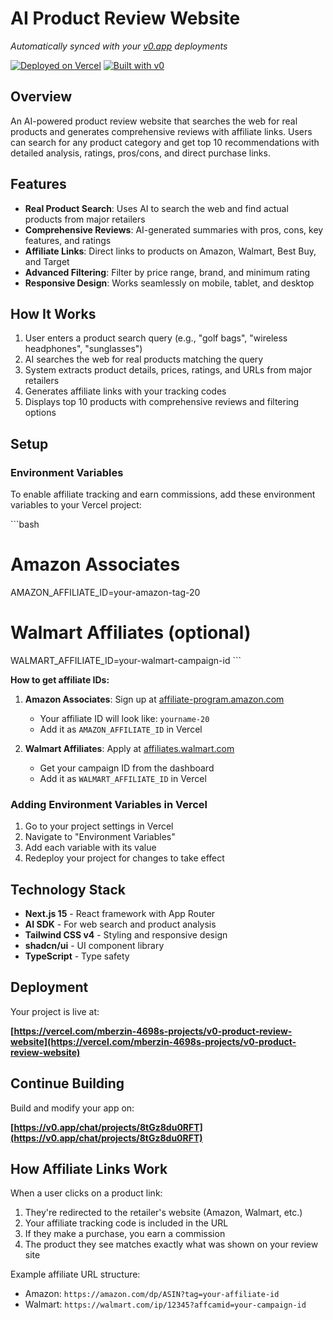 # AI Product Review Website

*Automatically synced with your [v0.app](https://v0.app) deployments*

[![Deployed on Vercel](https://img.shields.io/badge/Deployed%20on-Vercel-black?style=for-the-badge&logo=vercel)](https://vercel.com/mberzin-4698s-projects/v0-product-review-website)
[![Built with v0](https://img.shields.io/badge/Built%20with-v0.app-black?style=for-the-badge)](https://v0.app/chat/projects/8tGz8du0RFT)

## Overview

An AI-powered product review website that searches the web for real products and generates comprehensive reviews with affiliate links. Users can search for any product category and get top 10 recommendations with detailed analysis, ratings, pros/cons, and direct purchase links.

## Features

- **Real Product Search**: Uses AI to search the web and find actual products from major retailers
- **Comprehensive Reviews**: AI-generated summaries with pros, cons, key features, and ratings
- **Affiliate Links**: Direct links to products on Amazon, Walmart, Best Buy, and Target
- **Advanced Filtering**: Filter by price range, brand, and minimum rating
- **Responsive Design**: Works seamlessly on mobile, tablet, and desktop

## How It Works

1. User enters a product search query (e.g., "golf bags", "wireless headphones", "sunglasses")
2. AI searches the web for real products matching the query
3. System extracts product details, prices, ratings, and URLs from major retailers
4. Generates affiliate links with your tracking codes
5. Displays top 10 products with comprehensive reviews and filtering options

## Setup

### Environment Variables

To enable affiliate tracking and earn commissions, add these environment variables to your Vercel project:

\`\`\`bash
# Amazon Associates
AMAZON_AFFILIATE_ID=your-amazon-tag-20

# Walmart Affiliates (optional)
WALMART_AFFILIATE_ID=your-walmart-campaign-id
\`\`\`

**How to get affiliate IDs:**

1. **Amazon Associates**: Sign up at [affiliate-program.amazon.com](https://affiliate-program.amazon.com)
   - Your affiliate ID will look like: `yourname-20`
   - Add it as `AMAZON_AFFILIATE_ID` in Vercel

2. **Walmart Affiliates**: Apply at [affiliates.walmart.com](https://affiliates.walmart.com)
   - Get your campaign ID from the dashboard
   - Add it as `WALMART_AFFILIATE_ID` in Vercel

### Adding Environment Variables in Vercel

1. Go to your project settings in Vercel
2. Navigate to "Environment Variables"
3. Add each variable with its value
4. Redeploy your project for changes to take effect

## Technology Stack

- **Next.js 15** - React framework with App Router
- **AI SDK** - For web search and product analysis
- **Tailwind CSS v4** - Styling and responsive design
- **shadcn/ui** - UI component library
- **TypeScript** - Type safety

## Deployment

Your project is live at:

**[https://vercel.com/mberzin-4698s-projects/v0-product-review-website](https://vercel.com/mberzin-4698s-projects/v0-product-review-website)**

## Continue Building

Build and modify your app on:

**[https://v0.app/chat/projects/8tGz8du0RFT](https://v0.app/chat/projects/8tGz8du0RFT)**

## How Affiliate Links Work

When a user clicks on a product link:
1. They're redirected to the retailer's website (Amazon, Walmart, etc.)
2. Your affiliate tracking code is included in the URL
3. If they make a purchase, you earn a commission
4. The product they see matches exactly what was shown on your review site

Example affiliate URL structure:
- Amazon: `https://amazon.com/dp/ASIN?tag=your-affiliate-id`
- Walmart: `https://walmart.com/ip/12345?affcamid=your-campaign-id`
